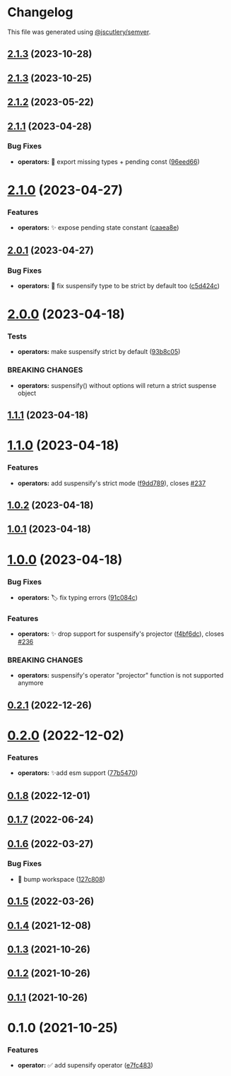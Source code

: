 # Changelog

This file was generated using [@jscutlery/semver](https://github.com/jscutlery/semver).

## [2.1.3](https://github.com/jscutlery/devkit/compare/operators-2.1.2...operators-2.1.3) (2023-10-28)



## [2.1.3](https://github.com/jscutlery/devkit/compare/operators-2.1.2...operators-2.1.3) (2023-10-25)



## [2.1.2](https://github.com/jscutlery/devkit/compare/operators-2.1.1...operators-2.1.2) (2023-05-22)



## [2.1.1](https://github.com/jscutlery/devkit/compare/operators-2.1.0...operators-2.1.1) (2023-04-28)


### Bug Fixes

* **operators:** 🐞 export missing types + pending const ([96eed66](https://github.com/jscutlery/devkit/commit/96eed664a96e86e9e21e107b89d220a2f0addd9e))



# [2.1.0](https://github.com/jscutlery/devkit/compare/operators-2.0.1...operators-2.1.0) (2023-04-27)


### Features

* **operators:** ✨ expose pending state constant ([caaea8e](https://github.com/jscutlery/devkit/commit/caaea8e3144aca71ecf75830777bcadd2ba23c37))



## [2.0.1](https://github.com/jscutlery/devkit/compare/operators-2.0.0...operators-2.0.1) (2023-04-27)


### Bug Fixes

* **operators:** 🐞 fix suspensify type to be strict by default too ([c5d424c](https://github.com/jscutlery/devkit/commit/c5d424cea4faee0df5ab112851565a36fb575ebe))



# [2.0.0](https://github.com/jscutlery/devkit/compare/operators-1.1.1...operators-2.0.0) (2023-04-18)


### Tests

* **operators:** make suspensify strict by default ([93b8c05](https://github.com/jscutlery/devkit/commit/93b8c0576086ff476e9239ead6175c8832f39c0e))


### BREAKING CHANGES

* **operators:** suspensify() without options will return a strict suspense object



## [1.1.1](https://github.com/jscutlery/devkit/compare/operators-1.1.0...operators-1.1.1) (2023-04-18)



# [1.1.0](https://github.com/jscutlery/devkit/compare/operators-1.0.2...operators-1.1.0) (2023-04-18)


### Features

* **operators:** add suspensify's strict mode ([f9dd789](https://github.com/jscutlery/devkit/commit/f9dd789d82cdff2fffb2241e8b0aab9bd76cb363)), closes [#237](https://github.com/jscutlery/devkit/issues/237)



## [1.0.2](https://github.com/jscutlery/devkit/compare/operators-1.0.1...operators-1.0.2) (2023-04-18)



## [1.0.1](https://github.com/jscutlery/devkit/compare/operators-1.0.0...operators-1.0.1) (2023-04-18)



# [1.0.0](https://github.com/jscutlery/devkit/compare/operators-0.2.1...operators-1.0.0) (2023-04-18)


### Bug Fixes

* **operators:** 🏷️ fix typing errors ([91c084c](https://github.com/jscutlery/devkit/commit/91c084c29c6ad760376c10bc17004a2bfcd3a306))


### Features

* **operators:** ✨ drop support for suspensify's projector ([f4bf6dc](https://github.com/jscutlery/devkit/commit/f4bf6dc413e866b5c047578162c1c1cbcb3c73f9)), closes [#236](https://github.com/jscutlery/devkit/issues/236)


### BREAKING CHANGES

* **operators:** suspensify's operator "projector" function is not supported anymore



## [0.2.1](https://github.com/jscutlery/devkit/compare/operators-0.2.0...operators-0.2.1) (2022-12-26)



# [0.2.0](https://github.com/jscutlery/devkit/compare/operators-0.1.8...operators-0.2.0) (2022-12-02)


### Features

* **operators:** ✨add esm support ([77b5470](https://github.com/jscutlery/devkit/commit/77b54704d26de058747ee919080873a434cd10b3))



## [0.1.8](https://github.com/jscutlery/devkit/compare/operators-0.1.7...operators-0.1.8) (2022-12-01)



## [0.1.7](https://github.com/jscutlery/devkit/compare/operators-0.1.6...operators-0.1.7) (2022-06-24)



## [0.1.6](https://github.com/jscutlery/devkit/compare/operators-0.1.5...operators-0.1.6) (2022-03-27)


### Bug Fixes

* 🐞 bump workspace ([127c808](https://github.com/jscutlery/devkit/commit/127c808e61cd9e8be3f3e3fd32f64fe7ad1f7e55))



## [0.1.5](https://github.com/jscutlery/devkit/compare/operators-0.1.4...operators-0.1.5) (2022-03-26)



## [0.1.4](https://github.com/jscutlery/devkit/compare/operators-0.1.3...operators-0.1.4) (2021-12-08)



## [0.1.3](https://github.com/jscutlery/devkit/compare/operators-0.1.2...operators-0.1.3) (2021-10-26)



## [0.1.2](https://github.com/jscutlery/devkit/compare/operators-0.1.1...operators-0.1.2) (2021-10-26)



## [0.1.1](https://github.com/jscutlery/test-utils/compare/operators-0.1.0...operators-0.1.1) (2021-10-26)



# 0.1.0 (2021-10-25)


### Features

* **operator:** ✅ add supensify operator ([e7fc483](https://github.com/jscutlery/test-utils/commit/e7fc483f197edda038da0a2a757620d49720d1db))
